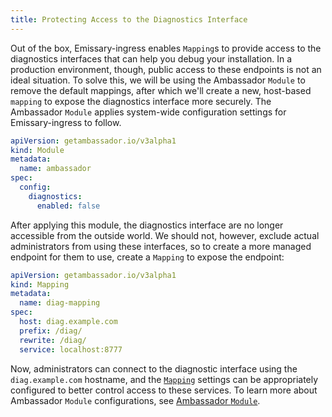 ```yaml
---
title: Protecting Access to the Diagnostics Interface
---
```


Out of the box, Emissary-ingress enables `Mapping`s to provide access to the diagnostics
interfaces that can help you debug your installation. In a production environment, though,
public access to these endpoints is not an ideal situation.  To solve this, we will be
using the Ambassador `Module` to remove the default mappings, after which we'll create a
new, host-based `mapping` to expose the diagnostics interface more securely.  The
Ambassador `Module` applies system-wide configuration settings for Emissary-ingress to follow.

```yaml
apiVersion: getambassador.io/v3alpha1
kind: Module
metadata:
  name: ambassador
spec:
  config:
    diagnostics:
      enabled: false
```

After applying this module, the diagnostics interface are no longer accessible from
the outside world. We should not, however, exclude actual administrators from using
these interfaces, so to create a more managed endpoint for them to use, create a
`Mapping` to expose the endpoint:

```yaml
apiVersion: getambassador.io/v3alpha1
kind: Mapping
metadata:
  name: diag-mapping
spec:
  host: diag.example.com
  prefix: /diag/
  rewrite: /diag/
  service: localhost:8777
```

Now, administrators can connect to the diagnostic interface using the `diag.example.com`
hostname, and the [`Mapping`](../../topics/using/intro-mappings) settings can
be appropriately configured to better control access to these services.  To learn more
about Ambassador `Module` configurations, see [Ambassador `Module`](../../topics/running/ambassador).
